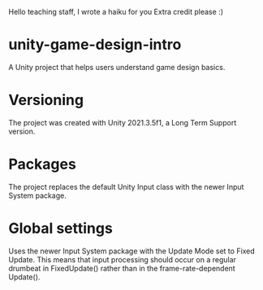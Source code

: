 Hello teaching staff,
I wrote a haiku for you
Extra credit please :)


# unity-game-design-intro
A Unity project that helps users understand game design basics.


# Versioning
The project was created with Unity 2021.3.5f1, a Long Term Support version.

# Packages
The project replaces the default Unity Input class with the newer Input System package.

# Global settings
Uses the newer Input System package with the Update Mode set to Fixed Update.  This means that input processing should occur on a regular drumbeat in FixedUpdate() rather than in the frame-rate-dependent Update().



